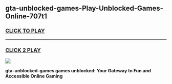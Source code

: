 
## gta-unblocked-games-Play-Unblocked-Games-Online-707t1
<h3>
<a href="https://premium76.site?title=gta-unblocked-games&ref=25A">CLICK TO PLAY</a></h3>
<hr>

<h3>
<a href="https://premium76.site?title=gta-unblocked-games&ref=25A">CLICK 2 PLAY</a>
  
</h3>

<a href="https://premium76.site?title=gta-unblocked-games&ref=25A"><img src="https://clearcache.store/games.png"></a>


**gta-unblocked-games games unblocked: Your Gateway to Fun and Accessible Online Gaming**
